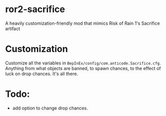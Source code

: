 # ror2-sacrifice
A heavily customization-friendly mod that mimics Risk of Rain 1's Sacrifice artifact

# Customization
Customize all the variables in `BepInEx/config/com.anticode.Sacrifice.cfg`. Anything from what objects are banned, to spawn chances, to the effect of luck on drop chances. It's all there.

# Todo:
 - add option to change drop chances.
